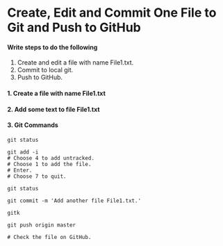 # Create, Edit and Commit One File to Git and Push to GitHub

#### Write steps to do the following
1. Create and edit a file with name File1.txt.
2. Commit to local git.
3. Push to GitHub.

#### 1. Create a file with name File1.txt

#### 2. Add some text to file File1.txt

#### 3. Git Commands 
	git status
	
	git add -i
	# Choose 4 to add untracked.
	# Choose 1 to add the file.
	# Enter.
	# Choose 7 to quit.
	
	git status
	
	git commit -m 'Add another file File1.txt.'
	
	gitk
	
	git push origin master
	
	# Check the file on GitHub.
